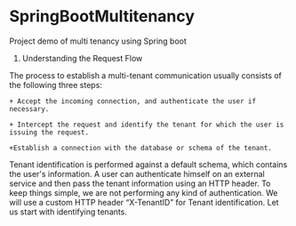 # SpringBootMultitenancy

Project demo of multi tenancy using Spring boot

1. Understanding the Request Flow

The process to establish a multi-tenant communication usually consists of the following three steps:

	+ Accept the incoming connection, and authenticate the user if necessary.

	+ Intercept the request and identify the tenant for which the user is issuing the request.

	+Establish a connection with the database or schema of the tenant.

Tenant identification is performed against a default schema, which contains the user's information. A user can authenticate himself on an external service and then pass the tenant information using an HTTP header.
To keep things simple, we are not performing any kind of authentication. We will use a custom HTTP header “X-TenantID” for Tenant identification. Let us start with identifying tenants.

